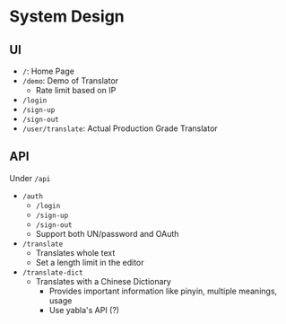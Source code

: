 # System Design

## UI

- `/`: Home Page
- `/demo`: Demo of Translator
  - Rate limit based on IP
- `/login`
- `/sign-up`
- `/sign-out`
- `/user/translate`: Actual Production Grade Translator

## API

Under `/api`

- `/auth`
  - `/login`
  - `/sign-up`
  - `/sign-out`
  - Support both UN/password and OAuth
- `/translate`
  - Translates whole text
  - Set a length limit in the editor
- `/translate-dict`
  - Translates with a Chinese Dictionary
    - Provides important information like pinyin, multiple meanings, usage
    - Use yabla's API (?)
